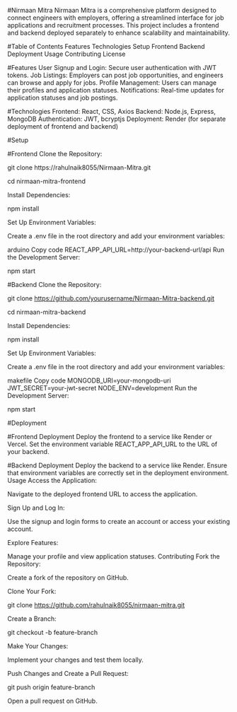 #Nirmaan Mitra
Nirmaan Mitra is a comprehensive platform designed to connect engineers with employers, offering a streamlined interface for job applications and recruitment processes. This project includes a frontend and backend deployed separately to enhance scalability and maintainability.

#Table of Contents
Features
Technologies
Setup
Frontend
Backend
Deployment
Usage
Contributing
License

#Features
User Signup and Login: Secure user authentication with JWT tokens.
Job Listings: Employers can post job opportunities, and engineers can browse and apply for jobs.
Profile Management: Users can manage their profiles and application statuses.
Notifications: Real-time updates for application statuses and job postings.

#Technologies
Frontend: React, CSS, Axios
Backend: Node.js, Express, MongoDB
Authentication: JWT, bcryptjs
Deployment: Render (for separate deployment of frontend and backend)

#Setup

#Frontend
Clone the Repository:

git clone https://rahulnaik8055/Nirmaan-Mitra.git

cd nirmaan-mitra-frontend

Install Dependencies:

npm install

Set Up Environment Variables:

Create a .env file in the root directory and add your environment variables:

arduino
Copy code
REACT_APP_API_URL=http://your-backend-url/api
Run the Development Server:

npm start

#Backend
Clone the Repository:

git clone https://github.com/yourusername/Nirmaan-Mitra-backend.git

cd nirmaan-mitra-backend

Install Dependencies:

npm install

Set Up Environment Variables:

Create a .env file in the root directory and add your environment variables:

makefile
Copy code
MONGODB_URI=your-mongodb-uri
JWT_SECRET=your-jwt-secret
NODE_ENV=development
Run the Development Server:

npm start

#Deployment

#Frontend Deployment
Deploy the frontend to a service like Render or Vercel.
Set the environment variable REACT_APP_API_URL to the URL of your backend.

#Backend Deployment
Deploy the backend to a service like Render.
Ensure that environment variables are correctly set in the deployment environment.
Usage
Access the Application:

Navigate to the deployed frontend URL to access the application.

Sign Up and Log In:

Use the signup and login forms to create an account or access your existing account.

Explore Features:


Manage your profile and view application statuses.
Contributing
Fork the Repository:

Create a fork of the repository on GitHub.

Clone Your Fork:

git clone https://github.com/rahulnaik8055/nirmaan-mitra.git

Create a Branch:

git checkout -b feature-branch

Make Your Changes:

Implement your changes and test them locally.

Push Changes and Create a Pull Request:

git push origin feature-branch

Open a pull request on GitHub.










